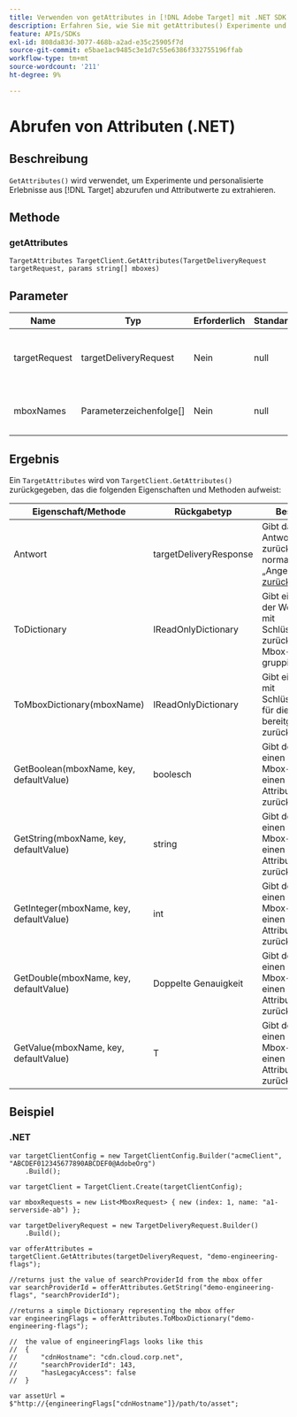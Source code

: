 ```yaml
---
title: Verwenden von getAttributes in [!DNL Adobe Target] mit .NET SDK
description: Erfahren Sie, wie Sie mit getAttributes() Experimente und personalisierte Erlebnisse aus abrufen  [!DNL Target]  Attributwerte extrahieren können.
feature: APIs/SDKs
exl-id: 808da83d-3077-468b-a2ad-e35c25905f7d
source-git-commit: e5bae1ac9485c3e1d7c55e6386f332755196ffab
workflow-type: tm+mt
source-wordcount: '211'
ht-degree: 9%

---
```


# Abrufen von Attributen (.NET)

## Beschreibung

`GetAttributes()` wird verwendet, um Experimente und personalisierte Erlebnisse aus [!DNL Target] abzurufen und Attributwerte zu extrahieren.

## Methode

### getAttributes

```dotnet {line-numbers="true"}
TargetAttributes TargetClient.GetAttributes(TargetDeliveryRequest targetRequest, params string[] mboxes)
```

## Parameter

| Name | Typ | Erforderlich | Standardeinstellung | Beschreibung |
| --- | --- | --- | --- | --- |
| targetRequest | targetDeliveryRequest | Nein | null  | Dieselbe [!DNL Target], die für „Angebote [&quot; verwendet &#x200B;](get-offers.md) |
| mboxNames | Parameterzeichenfolge[] | Nein | null  | Ein Parameter-Array mit Mbox-Namen |

## Ergebnis

Ein `TargetAttributes` wird von `TargetClient.GetAttributes()` zurückgegeben, das die folgenden Eigenschaften und Methoden aufweist:

| Eigenschaft/Methode | Rückgabetyp | Beschreibung |
| --- | --- | --- |
| Antwort | targetDeliveryResponse | Gibt das Antwortobjekt zurück, das normalerweise von „Angebote [&quot; zurückgegeben ](get-offers.md) |
| ToDictionary | IReadOnlyDictionary | Gibt ein Wörterbuch der Wörterbücher mit Schlüsselwertpaaren zurück, die nach Mbox-Namen gruppiert sind |
| ToMboxDictionary(mboxName) | IReadOnlyDictionary | Gibt ein Wörterbuch mit Schlüsselwertpaaren für die bereitgestellte Mbox zurück. |
| GetBoolean(mboxName, key, defaultValue) | boolesch | Gibt den Wert für einen angegebenen Mbox-Namen und einen Attributschlüssel zurück. |
| GetString(mboxName, key, defaultValue) | string | Gibt den Wert für einen angegebenen Mbox-Namen und einen Attributschlüssel zurück. |
| GetInteger(mboxName, key, defaultValue) | int | Gibt den Wert für einen angegebenen Mbox-Namen und einen Attributschlüssel zurück. |
| GetDouble(mboxName, key, defaultValue) | Doppelte Genauigkeit | Gibt den Wert für einen angegebenen Mbox-Namen und einen Attributschlüssel zurück. |
| GetValue(mboxName, key, defaultValue) | T   | Gibt den Wert für einen angegebenen Mbox-Namen und einen Attributschlüssel zurück. |

## Beispiel

### \.NET

```dotnet {line-numbers="true"}
var targetClientConfig = new TargetClientConfig.Builder("acmeClient", "ABCDEF012345677890ABCDEF0@AdobeOrg")
    .Build();

var targetClient = TargetClient.Create(targetClientConfig);

var mboxRequests = new List<MboxRequest> { new (index: 1, name: "a1-serverside-ab") };

var targetDeliveryRequest = new TargetDeliveryRequest.Builder()
    .Build();

var offerAttributes = targetClient.GetAttributes(targetDeliveryRequest, "demo-engineering-flags");

//returns just the value of searchProviderId from the mbox offer
var searchProviderId = offerAttributes.GetString("demo-engineering-flags", "searchProviderId");

//returns a simple Dictionary representing the mbox offer
var engineeringFlags = offerAttributes.ToMboxDictionary("demo-engineering-flags");

//  the value of engineeringFlags looks like this
//  {
//      "cdnHostname": "cdn.cloud.corp.net",
//      "searchProviderId": 143,
//      "hasLegacyAccess": false
//  }

var assetUrl = $"http://{engineeringFlags["cdnHostname"]}/path/to/asset";
```
